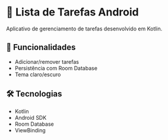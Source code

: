 # 📝 Lista de Tarefas Android

Aplicativo de gerenciamento de tarefas desenvolvido em Kotlin.

## 🚀 Funcionalidades
- Adicionar/remover tarefas
- Persistência com Room Database
- Tema claro/escuro

## 🛠 Tecnologias
- Kotlin
- Android SDK
- Room Database
- ViewBinding

